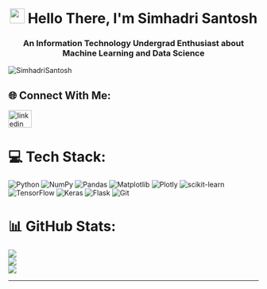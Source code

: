 <h1 align="center"> <img src="https://media.giphy.com/media/hvRJCLFzcasrR4ia7z/giphy.gif" width="30px"/> Hello There, I'm Simhadri Santosh</h2>

###

<h3 align="center">An Information Technology Undergrad Enthusiast about Machine Learning and Data Science</h3>
<p align="left"> <img src="https://komarev.com/ghpvc/?username=SimhadriSantosh&label=Profile%20views&color=0e75b6&style=flat" alt="SimhadriSantosh" /> </p>

## 🌐 Connect With Me:

<div align="left">
  <a href="https://www.linkedin.com/in/simhadri-santosh/" target="_blank">
    <img src="https://raw.githubusercontent.com/maurodesouza/profile-readme-generator/master/src/assets/icons/social/linkedin/default.svg" width="47" height="35" alt="linkedin logo"  />
  </a>
<!-- <a href="mailto:santoshsimhadri2211@gmail.com">
    <img src="https://raw.githubusercontent.com/SimhadriSantosh/SimhadriSantosh/main/gmail_732200.png" alt="SimhadriSantosh">
</a> -->
  
</div>

# 💻 Tech Stack:
![Python](https://img.shields.io/badge/python-3670A0?style=flat&logo=python&logoColor=ffdd54) ![NumPy](https://img.shields.io/badge/numpy-%23013243.svg?style=flat&logo=numpy&logoColor=white) ![Pandas](https://img.shields.io/badge/pandas-%23150458.svg?style=flat&logo=pandas&logoColor=white) ![Matplotlib](https://img.shields.io/badge/Matplotlib-%23ffffff.svg?style=flat&logo=Matplotlib&logoColor=white) ![Plotly](https://img.shields.io/badge/Plotly-%233F4F75.svg?style=flat&logo=plotly&logoColor=white) ![scikit-learn](https://img.shields.io/badge/scikit--learn-%23F7931E.svg?style=flat&logo=scikit-learn&logoColor=white) ![TensorFlow](https://img.shields.io/badge/TensorFlow-%23FF6F00.svg?style=flat&logo=TensorFlow&logoColor=white) ![Keras](https://img.shields.io/badge/Keras-%23D00000.svg?style=flat&logo=Keras&logoColor=white) ![Flask](https://img.shields.io/badge/flask-%23000.svg?style=flat&logo=Flask&logoColor=white) ![Git](https://img.shields.io/badge/GIT-E44C30?style=flat&logo=git&logoColor=white) 
# 📊 GitHub Stats:
![](https://github-readme-stats-sigma-five.vercel.app/api?username=SimhadriSantosh&theme=material-palenight&hide_border=true&include_all_commits=true&count_private=true)<br/>
![](https://github-readme-streak-stats.herokuapp.com/?user=SimhadriSantosh&theme=material-palenight&hide_border=true)<br/>
![](https://github-readme-stats-sigma-five.vercel.app/api/top-langs/?username=SimhadriSantosh&theme=material-palenight&hide_border=true&include_all_commits=true&count_private=true&layout=compact)

---
